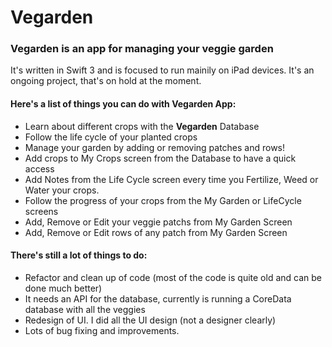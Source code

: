 # Vegarden

### Vegarden is an app for managing your veggie garden

It's written in Swift 3 and is focused to run mainily on iPad devices. It's an ongoing project, that's on hold at the moment.

#### Here's a list of things you can do with Vegarden App:

- Learn about different crops with the **Vegarden** Database
- Follow the life cycle of your planted crops
- Manage your garden by adding or removing patches and rows!
- Add crops to My Crops screen from the Database to have a quick access
- Add Notes from the Life Cycle screen every time you Fertilize, Weed or Water your crops.
- Follow the progress of your crops from the My Garden or LifeCycle screens
- Add, Remove or Edit your veggie patchs from My Garden Screen
- Add, Remove or Edit rows of any patch from My Garden Screen


#### There's still a lot of things to do:

- Refactor and clean up of code (most of the code is quite old and can be done much better)
- It needs an API for the database, currently is running a CoreData database with all the veggies
- Redesign of UI. I did all the UI design (not a designer clearly)
- Lots of bug fixing and improvements.

